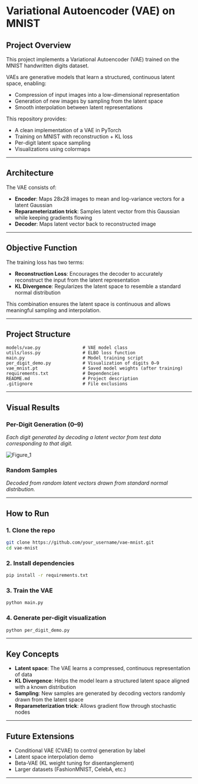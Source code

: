 # Variational Autoencoder (VAE) on MNIST

## Project Overview

This project implements a Variational Autoencoder (VAE) trained on the MNIST handwritten digits dataset.

VAEs are generative models that learn a structured, continuous latent space, enabling:

- Compression of input images into a low-dimensional representation
- Generation of new images by sampling from the latent space
- Smooth interpolation between latent representations

This repository provides:

- A clean implementation of a VAE in PyTorch
- Training on MNIST with reconstruction + KL loss
- Per-digit latent space sampling
- Visualizations using colormaps

---

## Architecture

The VAE consists of:

- **Encoder**: Maps 28x28 images to mean and log-variance vectors for a latent Gaussian
- **Reparameterization trick**: Samples latent vector from this Gaussian while keeping gradients flowing
- **Decoder**: Maps latent vector back to reconstructed image

---

## Objective Function

The training loss has two terms:

- **Reconstruction Loss**: Encourages the decoder to accurately reconstruct the input from the latent representation
- **KL Divergence**: Regularizes the latent space to resemble a standard normal distribution

This combination ensures the latent space is continuous and allows meaningful sampling and interpolation.

---

## Project Structure

```
models/vae.py                # VAE model class
utils/loss.py                # ELBO loss function
main.py                      # Model training script
per_digit_demo.py            # Visualization of digits 0–9
vae_mnist.pt                 # Saved model weights (after training)
requirements.txt             # Dependencies
README.md                    # Project description
.gitignore                   # File exclusions
```

---

## Visual Results

### Per-Digit Generation (0–9)

*Each digit generated by decoding a latent vector from test data corresponding to that digit.*

![Figure_1](https://github.com/user-attachments/assets/1b6613d7-9331-43ac-8afe-4909768e530c)


### Random Samples

*Decoded from random latent vectors drawn from standard normal distribution.*



---

## How to Run

### 1. Clone the repo

```bash
git clone https://github.com/your_username/vae-mnist.git
cd vae-mnist
```

### 2. Install dependencies

```bash
pip install -r requirements.txt
```

### 3. Train the VAE

```bash
python main.py
```

### 4. Generate per-digit visualization

```bash
python per_digit_demo.py
```

---

## Key Concepts

- **Latent space**: The VAE learns a compressed, continuous representation of data
- **KL Divergence**: Helps the model learn a structured latent space aligned with a known distribution
- **Sampling**: New samples are generated by decoding vectors randomly drawn from the latent space
- **Reparameterization trick**: Allows gradient flow through stochastic nodes

---

## Future Extensions

- Conditional VAE (CVAE) to control generation by label
- Latent space interpolation demo
- Beta-VAE (KL weight tuning for disentanglement)
- Larger datasets (FashionMNIST, CelebA, etc.)

---
